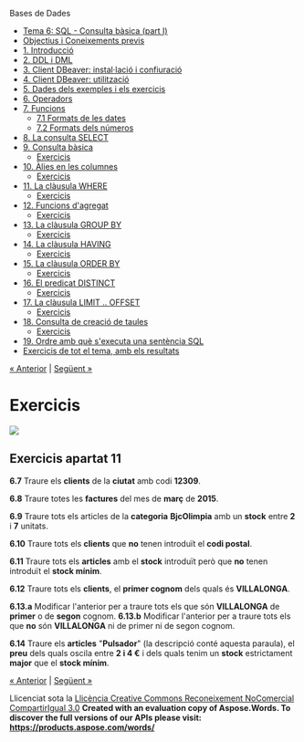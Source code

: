 Bases de Dades

- [Tema 6: SQL - Consulta bàsica (part I)](index.md)
- [Objectius i Coneixements previs](objectius_i_coneixements_previs.md)
- [1. Introducció](1_introducci.md)
- [2. DDL i DML](2_ddl_i_dml.md)
- [3. Client DBeaver: instal·lació i confiuració](3_client_dbeaver_installaci_i_confiuraci.md)
- [4. Client DBeaver: utilització](4_client_dbeaver_utilitzaci.md)
- [5. Dades dels exemples i els exercicis](5_dades_dels_exemples_i_els_exercicis.md)
- [6. Operadors](6_operadors.md)
- [7. Funcions](7_funcions.md) 
  - [7.1 Formats de les dates](71_formats_de_les_dates.md)
  - [7.2 Formats dels números](72_formats_dels_nmeros.md)
- [8. La consulta SELECT](8_la_consulta_select.md)
- [9. Consulta bàsica](9_consulta_bsica.md) 
  - [Exercicis](exercicis.md)
- [10. Àlies en les columnes](10_lies_en_les_columnes.md) 
  - [Exercicis](exercicis0.md)
- [11. La clàusula WHERE](11_la_clusula_where.md) 
  - [Exercicis](exercicis1.md)
- [12. Funcions d'agregat](12_funcions_dagregat.md) 
  - [Exercicis](exercicis2.md)
- [13. La clàusula GROUP BY](13_la_clusula_group_by.md) 
  - [Exercicis](exercicis3.md)
- [14. La clàusula HAVING](14_la_clusula_having.md) 
  - [Exercicis](exercicis4.md)
- [15. La clàusula ORDER BY](15_la_clusula_order_by.md) 
  - [Exercicis](exercicis5.md)
- [16. El predicat DISTINCT](16_el_predicat_distinct.md) 
  - [Exercicis](exercicis6.md)
- [17. La clàusula LIMIT .. OFFSET](17_la_clusula_limit__offset.md) 
  - [Exercicis](exercicis7.md)
- [18. Consulta de creació de taules](18_consulta_de_creaci_de_taules.md) 
  - [Exercicis](exercicis8.md)
- [19. Ordre amb què s'executa una sentència SQL](19_ordre_amb_qu_sexecuta_una_sentncia_sql.md)
- [Exercicis de tot el tema, amb els resultats](exercicis_de_tot_el_tema_amb_els_resultats.md)

[« Anterior](11_la_clusula_where.md) | [Següent »](12_funcions_dagregat.md)
# <a name="main"></a>**Exercicis**
![](exercicis1.002.png)
## **Exercicis apartat 11**
**6.7** Traure els **clients** de la **ciutat** amb codi **12309**.

**6.8** Traure totes les **factures** del mes de **març** de **2015**.

**6.9** Traure tots els articles de la **categoria** **BjcOlimpia** amb un **stock** entre **2** i **7** unitats.

**6.10** Traure tots els **clients** que **no** tenen introduït el **codi postal**.

**6.11** Traure tots els **articles** amb el **stock** introduït però que **no** tenen introduït el **stock mínim**.

**6.12** Traure tots els **clients**, el **primer cognom** dels quals és **VILLALONGA**.

**6.13.a** Modificar l'anterior per a traure tots els que són **VILLALONGA** de **primer** o de **segon** cognom.
**6.13.b** Modificar l'anterior per a traure tots els que **no** són **VILLALONGA** ni de primer ni de segon cognom.

**6.14** Traure els **articles** "**Pulsador**" (la descripció conté aquesta paraula), el **preu** dels quals oscila entre **2 i 4 €** i dels quals tenim un **stock** estrictament **major** que el **stock mínim**.

[« Anterior](11_la_clusula_where.md) | [Següent »](12_funcions_dagregat.md)

Llicenciat sota la [Llicència Creative Commons Reconeixement NoComercial CompartirIgual 3.0](http://creativecommons.org/licenses/by-nc-sa/3.0/)
**Created with an evaluation copy of Aspose.Words. To discover the full versions of our APIs please visit: https://products.aspose.com/words/**
